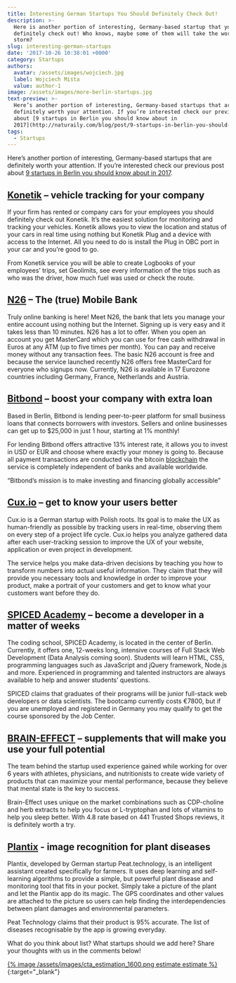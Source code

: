 ```yaml
---
title: Interesting German Startups You Should Definitely Check Out!
description: >-
  Here is another portion of interesting, Germany-based startup that you should
  definitely check out! Who knows, maybe some of them will take the world by
  storm?
slug: interesting-german-startups
date: '2017-10-26 10:38:01 +0000'
category: Startups
authors:
  avatar: /assets/images/wojciech.jpg
  label: Wojciech Miśta
  value: author-1
image: /assets/images/more-berlin-startups.jpg
text-preview: >-
  Here’s another portion of interesting, Germany-based startups that are
  definitely worth your attention. If you’re interested check our previous post
  about [9 startups in Berlin you should know about in
  2017](http://naturaily.com/blog/post/9-startups-in-berlin-you-should-know-about-in-2017).
tags:
  - Startups
---
```





Here’s another portion of interesting, Germany-based startups that are definitely worth your attention. If you’re interested check our previous post about [9 startups in Berlin you should know about in 2017](http://naturaily.com/blog/post/9-startups-in-berlin-you-should-know-about-in-2017).

## [Konetik](http://www.konetik.com/) – vehicle tracking for your company

If your firm has rented or company cars for your employees you should definitely check out Konetik. It’s the easiest solution for monitoring and tracking your vehicles. Konetik allows you to view the location and status of your cars in real time using nothing but Konetik Plug and a device with access to the Internet. All you need to do is install the Plug in OBC port in your car and you’re good to go.

From Konetik service you will be able to create Logbooks of your employees’ trips, set Geolimits, see every information of the trips such as who was the driver, how much fuel was used or check the route.

## [N26](https://next.n26.com/) – The (true) Mobile Bank

Truly online banking is here! Meet N26, the bank that lets you manage your entire account using nothing but the Internet. Signing up is very easy and it takes less than 10 minutes.
N26 has a lot to offer. When you open an account you get MasterCard which you can use for free cash withdrawal in Euros at any ATM (up to five times per month). You can pay and receive money without any transaction fees. The basic N26 account is free and because the service launched recently N26 offers free MasterCard for everyone who signups now.
Currently, N26 is available in 17 Eurozone countries including Germany, France, Netherlands and Austria.

## [Bitbond](https://www.bitbond.com/) – boost your company with extra loan

Based in Berlin, Bitbond is lending peer-to-peer platform for small business loans that connects borrowers with investors. Sellers and online businesses can get up to $25,000 in just 1 hour, starting at 1% monthly!

For lending Bitbond offers attractive 13% interest rate, it allows you to invest in USD or EUR and choose where exactly your money is going to. Because all payment transactions are conducted via the bitcoin [blockchain](https://en.wikipedia.org/wiki/Blockchain) the service is completely independent of banks and available worldwide.

“Bitbond’s mission is to make investing and financing globally accessible”

## [Cux.io](http://cux.io/) – get to know your users better

Cux.io is a German startup with Polish roots. Its goal is to make the UX as human-friendly as possible by tracking users in real-time, observing them on every step of a project life cycle. Cux.io helps you analyze gathered data after each user-tracking session to improve the UX of your website, application or even project in development.

The service helps you make data-driven decisions by teaching you how to transform numbers into actual useful information. They claim that they will provide you necessary tools and knowledge in order to improve your product, make a portrait of your customers and get to know what your customers want before they do.


## [SPICED Academy](https://www.spiced-academy.com/) – become a developer in a matter of weeks

The coding school, SPICED Academy, is located in the center of Berlin. Currently, it offers one, 12-weeks long, intensive courses of Full Stack Web Development (Data Analysis coming soon). Students will learn HTML, CSS, programming languages such as JavaScript and jQuery framework, Node.js and more. Experienced in programming and talented instructors are always available to help and answer students’ questions.

SPICED claims that graduates of their programs will be junior full-stack web developers or data scientists. The bootcamp currently costs €7800, but if you are unemployed and registered in Germany you may qualify to get the course sponsored by the Job Center.

## [BRAIN-EFFECT](https://www.brain-effect.com/) – supplements that will make you use your full potential

The team behind the startup used experience gained while working for over 6 years with athletes, physicians, and nutritionists to create wide variety of products that can maximize your mental performance, because they believe that mental state is the key to success.

Brain-Effect uses unique on the market combinations such as CDP-choline and herb extracts to help you focus or L-tryptophan and lots of vitamins to help you sleep better.
With 4.8 rate based on 441 Trusted Shops reviews, it is definitely worth a try.


## [Plantix](https://plantix.net/) - image recognition for plant diseases

Plantix, developed by German startup Peat.technology, is an intelligent assistant created specifically for farmers. It uses deep learning and self-learning algorithms to provide a simple, but powerful plant disease and monitoring tool that fits in your pocket. Simply take a picture of the plant and let the Plantix app do its magic. The GPS coordinates and other values are attached to the picture so users can help finding the interdependencies between plant damages and environmental parameters.

Peat Technology claims that their product is 95% accurate. The list of diseases recognisable by the app is growing everyday.

What do you think about list? What startups should we add here? Share your thoughts with us in the comments below!

[{% image /assets/images/cta_estimation_1600.png estimate estimate %}](https://naturaily.com/get-an-estimate){:target="_blank"}
